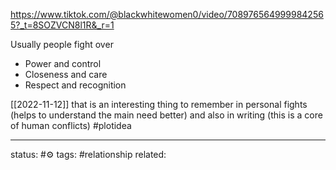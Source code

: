 
https://www.tiktok.com/@blackwhitewomen0/video/7089765649999842565?_t=8SOZVCN8l1R&_r=1

Usually people fight over 
 - Power and control
 - Closeness and care
 - Respect and recognition

[[2022-11-12]] that is an interesting thing to remember in personal fights (helps to understand the main need better) and also in writing (this is a core of human conflicts) 
#plotidea 

---
status: #⚙️ 
tags: #relationship 
related: 